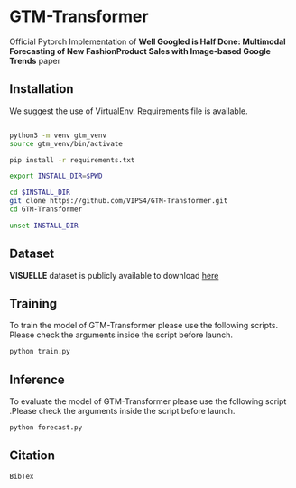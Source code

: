 # GTM-Transformer
Official Pytorch Implementation of **Well Googled is Half Done: Multimodal Forecasting of New FashionProduct Sales with Image-based Google Trends** paper

## Installation

We suggest the use of VirtualEnv. Requirements file is available.

```bash

python3 -m venv gtm_venv
source gtm_venv/bin/activate

pip install -r requirements.txt

export INSTALL_DIR=$PWD

cd $INSTALL_DIR
git clone https://github.com/VIPS4/GTM-Transformer.git
cd GTM-Transformer

unset INSTALL_DIR
```

## Dataset

**VISUELLE** dataset is publicly available to download [here](https://drive.google.com/file/d/1xB_80cy0MviyPjxn3UDZ7AK39jiHDNJo/view?usp=sharing)

## Training
To train the model of GTM-Transformer please use the following scripts. Please check the arguments inside the script before launch.

```bash
python train.py
```


## Inference
To evaluate the model of GTM-Transformer please use the following script .Please check the arguments inside the script before launch.

```bash
python forecast.py
```

## Citation
```
BibTex
```
